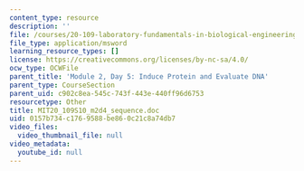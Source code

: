 ```yaml
---
content_type: resource
description: ''
file: /courses/20-109-laboratory-fundamentals-in-biological-engineering-spring-2010/0157b734c1769588be860c21c8a74db7_MIT20_109S10_m2d4_sequence.doc
file_type: application/msword
learning_resource_types: []
license: https://creativecommons.org/licenses/by-nc-sa/4.0/
ocw_type: OCWFile
parent_title: 'Module 2, Day 5: Induce Protein and Evaluate DNA'
parent_type: CourseSection
parent_uid: c902c8ea-545c-743f-443e-440ff96d6753
resourcetype: Other
title: MIT20_109S10_m2d4_sequence.doc
uid: 0157b734-c176-9588-be86-0c21c8a74db7
video_files:
  video_thumbnail_file: null
video_metadata:
  youtube_id: null
---
```

